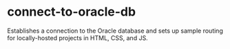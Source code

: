# connect-to-oracle-db
Establishes a connection to the Oracle database and sets up sample routing for locally-hosted projects in HTML, CSS, and JS.
